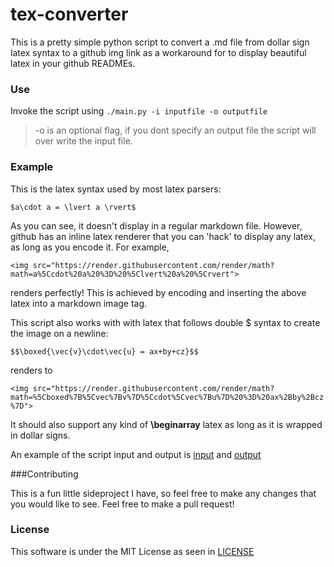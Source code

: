 # tex-converter

This is a pretty simple python script to convert a .md file from dollar sign latex syntax to a github img link as a 
workaround for to display beautiful latex in your github READMEs.

### Use

Invoke the script using `./main.py -i inputfile -o outputfile`
> -o is an optional flag, if you dont specify an output file the script will over
write the input file.

### Example

This is the latex syntax used by most latex parsers:

`$a\cdot a = \lvert a \rvert$`

As you can see, it doesn't display in a regular markdown file. However, github has an inline latex renderer that you can
'hack' to display any latex, as long as you encode it. For example, 

`<img src="https://render.githubusercontent.com/render/math?math=a%5Ccdot%20a%20%3D%20%5Clvert%20a%20%5Crvert">`

renders perfectly! This is achieved by encoding and inserting the above latex into a markdown image tag.

This script also works with with latex that follows double $ syntax to create the image on a newline:

`$$\boxed{\vec{v}\cdot\vec{u} = ax+by+cz}$$`

renders to 

`<img src="https://render.githubusercontent.com/render/math?math=%5Cboxed%7B%5Cvec%7Bv%7D%5Ccdot%5Cvec%7Bu%7D%20%3D%20ax%2Bby%2Bcz%7D">`


It should also support any kind of **\beginarray**  latex as long as it is wrapped in dollar signs.

An example of the script input and output is [input](test.md) and [output](git.md)

###Contributing

This is a fun little sideproject I have, so feel free to make any changes that you would like to see. Feel free to make a pull
request!
### License

This software is under the MIT License as seen in [LICENSE](LICENSE.md)
